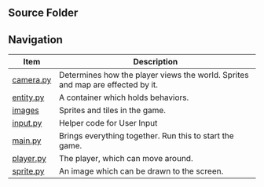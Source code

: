 ## Source Folder



## Navigation

|             Item             |  Description  |
|------------------------------|---------------|
| [camera.py](./camera.py)     | Determines how the player views the world. Sprites and map are effected by it.              |
| [entity.py](./input.py)       | A container which holds behaviors. |
| [images](./images)           | Sprites and tiles in the game. |
| [input.py](./input.py)       | Helper code for User Input |
| [main.py](./main.py)         | Brings everything together. Run this to start the game. |
| [player.py](./player.py)     | The player, which can move around. |
| [sprite.py](./sprite.py)     | An image which can be drawn to the screen. |


